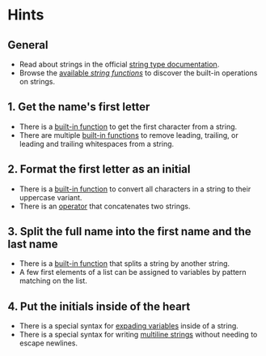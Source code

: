 # Hints

## General

- Read about strings in the official [string type documentation][string-type-documentation].
- Browse the [available _string functions_][string-functions] to discover the built-in operations on strings.

## 1. Get the name's first letter

- There is a [built-in function][string-substr] to get the first character from a string.
- There are multiple [built-in functions][string-trim] to remove leading, trailing, or leading and trailing whitespaces from a string.

## 2. Format the first letter as an initial

- There is a [built-in function][string-upcase] to convert all characters in a string to their uppercase variant.
- There is an [operator][concat-operator] that concatenates two strings.

## 3. Split the full name into the first name and the last name

- There is a [built-in function][string-explode] that splits a string by another string.
- A few first elements of a list can be assigned to variables by pattern matching on the list.

## 4. Put the initials inside of the heart

- There is a special syntax for [expading variables][string-variables] inside of a string.
- There is a special syntax for writing [multiline strings][heredoc-syntax] without needing to escape newlines.

[string-type-documentation]: https://www.php.net/manual/en/language.types.string.php
[string-functions]: https://www.php.net/manual/en/ref.strings.php 
[string-substr]: https://www.php.net/manual/en/function.substr.php 
[string-trim]: https://www.php.net/manual/en/function.trim.php 
[string-upcase]: https://www.php.net/manual/en/function.strtoupper.php
[string-explode]: https://www.php.net/manual/en/function.explode.php
[string-variables]: https://www.php.net/manual/en/language.types.string.php#language.types.string.parsing 
[concat-operator]: https://www.php.net/manual/en/language.operators.string.php
[heredoc-syntax]: https://www.php.net/manual/en/language.types.string.php#language.types.string.syntax.heredoc
